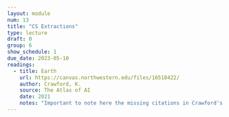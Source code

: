 ```yaml
---
layout: module
num: 13
title: "CS Extractions"
type: lecture
draft: 0
group: 6
show_schedule: 1
due_date: 2023-05-10
readings:
  - title: Earth
    url: https://canvas.northwestern.edu/files/16518422/
    author: Crawford, K.
    source: The Atlas of AI
    date: 2021
    notes: "Important to note here the missing citations in Crawford's work from several Data & Society lab members who researched and brought up ideas from the book prior to Crawford's writing. See some <a href="https://twitter.com/SmithaKhorana/status/1431728246354231300">details here</a>."
---    
```

